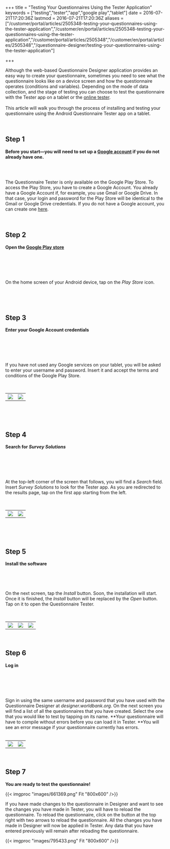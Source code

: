 ﻿+++
title = "Testing Your Questionnaires Using the Tester Application"
keywords = ["testing","tester","app","google play","tablet"]
date = 2016-07-21T17:20:36Z
lastmod = 2016-07-21T17:20:36Z
aliases = ["/customer/portal/articles/2505348-testing-your-questionnaires-using-the-tester-application","/customer/en/portal/articles/2505348-testing-your-questionnaires-using-the-tester-application","/customer/portal/articles/2505348","/customer/en/portal/articles/2505348","/questionnaire-designer/testing-your-questionnaires-using-the-tester-application"]

+++

Although the web-based Questionnaire Designer application provides an
easy way to create your questionnaire, sometimes you need to see what
the questionnaire looks like on a device screen and how the
questionnaire operates (conditions and variables). Depending on the mode
of data collection, and the stage of testing you can choose to test the
questionnaire with the Tester app on a tablet or the [online
tester](/questionnaire-designer/testing-your-questionnaire-with-the-online-tester).    
   
This article will walk you through the process of installing and testing
your questionnaire using the Android Questionnaire Tester app on a
tablet. 


 

Step 1
------


**Before you start—you will need to set up a [Google
account](https://accounts.google.com/signup) if you do not already have
one.**  
 

 

The Questionnaire Tester is only available on the Google Play Store. To
access the Play Store, you have to create a Google Account. You already
have a Google Account if, for example, you use Gmail or Google Drive. In
that case, your login and password for the Play Store will be identical
to the Gmail or Google Drive credentials. If you do not have a Google
account, you can create one [here](https://accounts.google.com/signup).

 

Step 2
------


**Open the [Google Play store](https://play.google.com/store)**  
 

 

 

On the home screen of your Android device, tap on the *Play
Store* icon.  

 

 

Step 3
------


**Enter your Google Account credentials**  
 

 

 

If you have not used any Google services on your tablet, you will be
asked to enter your username and password. Insert it and accept the
terms and conditions of the Google Play Store.  


 

<table>
<tbody>
<tr class="odd">
<td><img src="images/661352.png" /></td>
<td><img src="images/661353.png" /></td>
</tr>
</tbody>
</table>


 

 

Step 4
------


**Search for *Survey Solutions***

 

 

   
At the top-left corner of the screen that follows, you will find a
*Search* field. Insert *Survey Solutions* to look for the Tester app. As
you are redirected to the results page, tap on the first app starting
from the left.  


 

<table>
<tbody>
<tr class="odd">
<td><img src="images/661355.png" /></td>
<td><img src="images/661357.png" /></td>
</tr>
</tbody>
</table>



 

 

Step 5
------


**Install the software**

 

 


On the next screen, tap the *Install* button. Soon, the installation
will start. Once it is finished, the *Install* button will be replaced
by the *Open* button. Tap on it to open the Questionnaire Tester.


 

<table>
<tbody>
<tr class="odd">
<td><img src="images/661362.png" /></td>
<td><img src="images/661366.png" /></td>
<td><img src="images/661365.png" /></td>
</tr>
</tbody>
</table>


 

Step 6
------


**Log in**  
 

 

 

Sign in using the same username and password that you have used with the
Questionnaire Designer at *designer.worldbank.org*. On the next screen
you will find a list of all the questionnaires that you have created.
Select the one that you would like to test by tapping on its name.
**Your questionnaire will have to compile without errors before you can
load it in Tester. **You will see an error message if your questionnaire
currently has errors.  
 

<table>
<tbody>
<tr class="odd">
<td><img src="images/661367.png" /></td>
<td><img src="images/661368.png" /></td>
</tr>
</tbody>
</table>


 

Step 7
------


**You are ready to test the questionnaire!**  


{{< imgproc "images/661369.png" Fit "800x600" />}}


If you have made changes to the questionnaire in Designer and want to
see the changes you have made in Tester, you will have to reload the
questionnaire. To reload the questionnaire, click on the button at the
top right with two arrows to reload the questionnaire. All the changes
you have made in Designer will now be applied in Tester. Any data that
you have entered previously will remain after reloading the
questionnaire.  

{{< imgproc "images/795433.png" Fit "800x600" />}}
